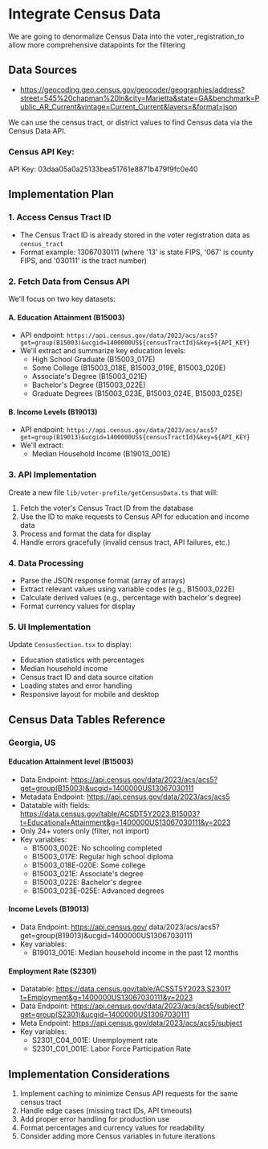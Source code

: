 # Integrate Census Data
We are going to denormalize Census Data into the voter_registration_to allow more comprehensive datapoints for the filtering

## Data Sources
- https://geocoding.geo.census.gov/geocoder/geographies/address?street=545%20chapman%20ln&city=Marietta&state=GA&benchmark=Public_AR_Current&vintage=Current_Current&layers=&format=json

We can use the census tract, or district values to find Census data via the Census Data API.

### Census API Key:
API Key: 03daa05a0a25133bea51761e8871b479f9fc0e40

## Implementation Plan

### 1. Access Census Tract ID
- The Census Tract ID is already stored in the voter registration data as `census_tract`
- Format example: 13067030111 (where '13' is state FIPS, '067' is county FIPS, and '030111' is the tract number)

### 2. Fetch Data from Census API
We'll focus on two key datasets:

#### A. Education Attainment (B15003)
- API endpoint: `https://api.census.gov/data/2023/acs/acs5?get=group(B15003)&ucgid=1400000US${censusTractId}&key=${API_KEY}`
- We'll extract and summarize key education levels:
  - High School Graduate (B15003_017E)
  - Some College (B15003_018E, B15003_019E, B15003_020E)
  - Associate's Degree (B15003_021E)
  - Bachelor's Degree (B15003_022E)
  - Graduate Degrees (B15003_023E, B15003_024E, B15003_025E)

#### B. Income Levels (B19013)
- API endpoint: `https://api.census.gov/data/2023/acs/acs5?get=group(B19013)&ucgid=1400000US${censusTractId}&key=${API_KEY}`
- We'll extract:
  - Median Household Income (B19013_001E)

### 3. API Implementation
Create a new file `lib/voter-profile/getCensusData.ts` that will:
1. Fetch the voter's Census Tract ID from the database
2. Use the ID to make requests to Census API for education and income data
3. Process and format the data for display
4. Handle errors gracefully (invalid census tract, API failures, etc.)

### 4. Data Processing
- Parse the JSON response format (array of arrays)
- Extract relevant values using variable codes (e.g., B15003_022E)
- Calculate derived values (e.g., percentage with bachelor's degree)
- Format currency values for display

### 5. UI Implementation
Update `CensusSection.tsx` to display:
- Education statistics with percentages
- Median household income
- Census tract ID and data source citation
- Loading states and error handling
- Responsive layout for mobile and desktop

## Census Data Tables Reference

### Georgia, US
#### Education Attainment level (B15003)
- Data Endpoint: https://api.census.gov/data/2023/acs/acs5?get=group(B15003)&ucgid=1400000US13067030111
- Metadata Endpoint: https://api.census.gov/data/2023/acs/acs5
- Datatable with fields: https://data.census.gov/table/ACSDT5Y2023.B15003?t=Educational+Attainment&g=1400000US13067030111&y=2023
- Only 24+ voters only (filter, not import)
- Key variables:
    - B15003_002E: No schooling completed
    - B15003_017E: Regular high school diploma
    - B15003_018E-020E: Some college
    - B15003_021E: Associate's degree
    - B15003_022E: Bachelor's degree
    - B15003_023E-025E: Advanced degrees

#### Income Levels (B19013)
- Data Endpoint: https://api.census.gov/  data/2023/acs/acs5?get=group(B19013)&ucgid=1400000US13067030111
- Key variables:
    - B19013_001E: Median household income in the past 12 months

#### Employment Rate (S2301)
- Datatable: https://data.census.gov/table/ACSST5Y2023.S2301?t=Employment&g=1400000US13067030111&y=2023
- Data Endpoint: https://api.census.gov/data/2023/acs/acs5/subject?get=group(S2301)&ucgid=1400000US13067030111
- Meta Endpoint: https://api.census.gov/data/2023/acs/acs5/subject
- Key variables:
    - S2301_C04_001E: Unemployment rate
    - S2301_C01_001E: Labor Force Participation Rate

## Implementation Considerations
1. Implement caching to minimize Census API requests for the same census tract
2. Handle edge cases (missing tract IDs, API timeouts)
3. Add proper error handling for production use
4. Format percentages and currency values for readability
5. Consider adding more Census variables in future iterations
